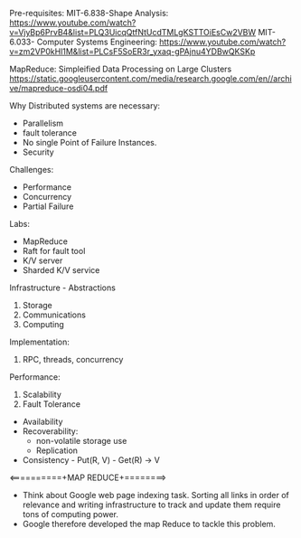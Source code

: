 Pre-requisites:
MIT-6.838-Shape Analysis:
https://www.youtube.com/watch?v=VjyBp6PrvB4&list=PLQ3UicqQtfNtUcdTMLgKSTTOiEsCw2VBW
MIT- 6.033- Computer Systems Engineering:
https://www.youtube.com/watch?v=zm2VP0kHl1M&list=PLCsF5SoER3r_yxaq-gPAjnu4YDBwQKSKp

MapReduce: Simpleified Data Processing on Large Clusters
https://static.googleusercontent.com/media/research.google.com/en//archive/mapreduce-osdi04.pdf

Why Distributed systems are necessary:
- Parallelism
- fault tolerance
- No single Point of Failure Instances.
- Security 

Challenges:
- Performance
- Concurrency
- Partial Failure

Labs:
- MapReduce
- Raft for fault tool
- K/V server
- Sharded K/V service

Infrastructure - Abstractions
1. Storage
2. Communications
3. Computing

Implementation:
1. RPC, threads, concurrency

Performance:
1. Scalability
2. Fault Tolerance
- Availability
- Recoverability: 
    - non-volatile storage use
    - Replication
- Consistency
        - Put(R, V)
        - Get(R) -> V 


<==========+MAP REDUCE+========>
- Think about Google web page indexing task. Sorting all links in order of relevance and writing infrastructure to track and update them require tons of computing power.
- Google therefore developed the map Reduce to tackle this problem.